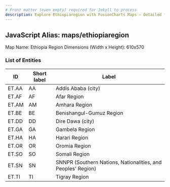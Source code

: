 ```yaml
---
# Front matter (even empty) required for Jekyll to process
description: Explore Ethiopiaregion with FusionCharts Maps – Detailed features for seamless integration. Try now & enhance your data visualization today! 
---
```


## JavaScript Alias: maps/ethiopiaregion

Map Name: Ethiopia Region
Dimensions (Width x Height): 610x570





### List of Entities

ID | Short label | Label
---|---|---|
ET.AA|AA|Addis Ababa (city)
ET.AF|AF|Afar Region
ET.AM|AM|Amhara Region
ET.BE|BE|Benishangul-Gumuz Region
ET.DD|DD|Dire Dawa (city)
ET.GA|GA|Gambela Region
ET.HA|HA|Harari Region
ET.OR|OR|Oromia Region
ET.SO|SO|Somali Region
ET.SN|SN|SNNPR (Southern Nations, Nationalities, and Peoples' Region)
ET.TI|TI|Tigray Region